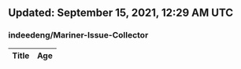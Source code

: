 ## Updated: September 15, 2021, 12:29 AM UTC


### indeedeng/Mariner-Issue-Collector
|**Title**|**Age**|
|:----|:----|